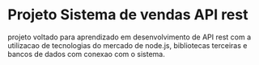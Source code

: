 # Projeto Sistema de vendas API rest

projeto voltado para aprendizado em desenvolvimento de API rest com a utilizacao de tecnologias do mercado de node.js, bibliotecas terceiras e bancos de dados com conexao com o sistema.

